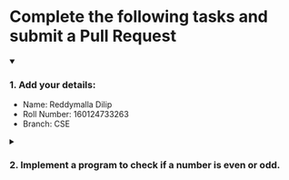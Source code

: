 # Complete the following tasks and submit a Pull Request
<details open>
<summary><h3>1. Add your details: </h3></summary>
<ul>
  <li> Name: Reddymalla Dilip </li>
  <li> Roll Number: 160124733263 </li>
  <li> Branch: CSE </li>
</ul>
</details>
<details>
<summary><h3> 2. Implement a program to check if a number is even or odd. </h3></summary>
<ul>
  <li> Create a new file in the repository and add your code. </li>
  <li> Use any programming language of your choice. </li>
</ul>
</details>
